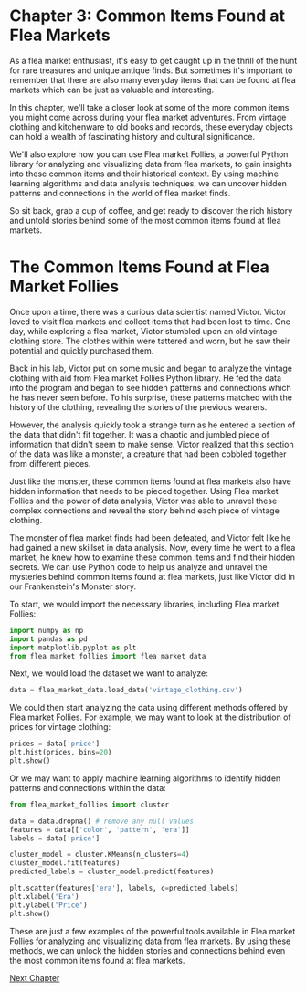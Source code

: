 # Chapter 3: Common Items Found at Flea Markets

As a flea market enthusiast, it's easy to get caught up in the thrill of the hunt for rare treasures and unique antique finds. But sometimes it's important to remember that there are also many everyday items that can be found at flea markets which can be just as valuable and interesting.

In this chapter, we'll take a closer look at some of the more common items you might come across during your flea market adventures. From vintage clothing and kitchenware to old books and records, these everyday objects can hold a wealth of fascinating history and cultural significance.

We'll also explore how you can use Flea market Follies, a powerful Python library for analyzing and visualizing data from flea markets, to gain insights into these common items and their historical context. By using machine learning algorithms and data analysis techniques, we can uncover hidden patterns and connections in the world of flea market finds.

So sit back, grab a cup of coffee, and get ready to discover the rich history and untold stories behind some of the most common items found at flea markets.
# The Common Items Found at Flea Market Follies

Once upon a time, there was a curious data scientist named Victor. Victor loved to visit flea markets and collect items that had been lost to time. One day, while exploring a flea market, Victor stumbled upon an old vintage clothing store. The clothes within were tattered and worn, but he saw their potential and quickly purchased them.

Back in his lab, Victor put on some music and began to analyze the vintage clothing with aid from Flea market Follies Python library. He fed the data into the program and began to see hidden patterns and connections which he has never seen before. To his surprise, these patterns matched with the history of the clothing, revealing the stories of the previous wearers.

However, the analysis quickly took a strange turn as he entered a section of the data that didn't fit together. It was a chaotic and jumbled piece of information that didn't seem to make sense. Victor realized that this section of the data was like a monster, a creature that had been cobbled together from different pieces.

Just like the monster, these common items found at flea markets also have hidden information that needs to be pieced together. Using Flea market Follies and the power of data analysis, Victor was able to unravel these complex connections and reveal the story behind each piece of vintage clothing.

The monster of flea market finds had been defeated, and Victor felt like he had gained a new skillset in data analysis. Now, every time he went to a flea market, he knew how to examine these common items and find their hidden secrets.
We can use Python code to help us analyze and unravel the mysteries behind common items found at flea markets, just like Victor did in our Frankenstein's Monster story.

To start, we would import the necessary libraries, including Flea market Follies:

```python
import numpy as np
import pandas as pd
import matplotlib.pyplot as plt
from flea_market_follies import flea_market_data
```

Next, we would load the dataset we want to analyze:

```python
data = flea_market_data.load_data('vintage_clothing.csv')
```

We could then start analyzing the data using different methods offered by Flea market Follies. For example, we may want to look at the distribution of prices for vintage clothing:

```python
prices = data['price']
plt.hist(prices, bins=20)
plt.show()
```

Or we may want to apply machine learning algorithms to identify hidden patterns and connections within the data:

```python
from flea_market_follies import cluster

data = data.dropna() # remove any null values
features = data[['color', 'pattern', 'era']]
labels = data['price']

cluster_model = cluster.KMeans(n_clusters=4)
cluster_model.fit(features)
predicted_labels = cluster_model.predict(features)

plt.scatter(features['era'], labels, c=predicted_labels)
plt.xlabel('Era')
plt.ylabel('Price')
plt.show()
```

These are just a few examples of the powerful tools available in Flea market Follies for analyzing and visualizing data from flea markets. By using these methods, we can unlock the hidden stories and connections behind even the most common items found at flea markets.


[Next Chapter](04_Chapter04.md)